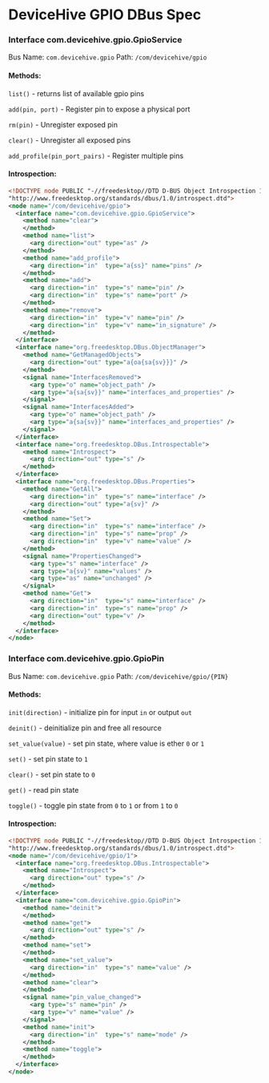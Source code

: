 # DeviceHive GPIO DBus Spec

### Interface com.devicehive.gpio.GpioService
Bus Name: `com.devicehive.gpio`
Path: `/com/devicehive/gpio`

#### Methods:
`list()` - returns list of available gpio pins

`add(pin, port)` - Register pin to expose a physical port

`rm(pin)` - Unregister exposed pin

`clear()` - Unregister all exposed pins

`add_profile(pin_port_pairs)` - Register multiple pins


#### Introspection:
```xml
<!DOCTYPE node PUBLIC "-//freedesktop//DTD D-BUS Object Introspection 1.0//EN"
"http://www.freedesktop.org/standards/dbus/1.0/introspect.dtd">
<node name="/com/devicehive/gpio">
  <interface name="com.devicehive.gpio.GpioService">
    <method name="clear">
    </method>
    <method name="list">
      <arg direction="out" type="as" />
    </method>
    <method name="add_profile">
      <arg direction="in"  type="a{ss}" name="pins" />
    </method>
    <method name="add">
      <arg direction="in"  type="s" name="pin" />
      <arg direction="in"  type="s" name="port" />
    </method>
    <method name="remove">
      <arg direction="in"  type="v" name="pin" />
      <arg direction="in"  type="v" name="in_signature" />
    </method>
  </interface>
  <interface name="org.freedesktop.DBus.ObjectManager">
    <method name="GetManagedObjects">
      <arg direction="out" type="a{oa{sa{sv}}}" />
    </method>
    <signal name="InterfacesRemoved">
      <arg type="o" name="object_path" />
      <arg type="a{sa{sv}}" name="interfaces_and_properties" />
    </signal>
    <signal name="InterfacesAdded">
      <arg type="o" name="object_path" />
      <arg type="a{sa{sv}}" name="interfaces_and_properties" />
    </signal>
  </interface>
  <interface name="org.freedesktop.DBus.Introspectable">
    <method name="Introspect">
      <arg direction="out" type="s" />
    </method>
  </interface>
  <interface name="org.freedesktop.DBus.Properties">
    <method name="GetAll">
      <arg direction="in"  type="s" name="interface" />
      <arg direction="out" type="a{sv}" />
    </method>
    <method name="Set">
      <arg direction="in"  type="s" name="interface" />
      <arg direction="in"  type="s" name="prop" />
      <arg direction="in"  type="v" name="value" />
    </method>
    <signal name="PropertiesChanged">
      <arg type="s" name="interface" />
      <arg type="a{sv}" name="values" />
      <arg type="as" name="unchanged" />
    </signal>
    <method name="Get">
      <arg direction="in"  type="s" name="interface" />
      <arg direction="in"  type="s" name="prop" />
      <arg direction="out" type="v" />
    </method>
  </interface>
</node>
```


### Interface com.devicehive.gpio.GpioPin
Bus Name: `com.devicehive.gpio`
Path: `/com/devicehive/gpio/{PIN}`

#### Methods:
`init(direction)` - initialize pin for input `in` or output `out`

`deinit()` - deinitialize pin and free all resource

`set_value(value)` - set pin state, where value is ether `0` or `1`

`set()` - set pin state to `1`

`clear()` - set pin state to `0`

`get()` - read pin state

`toggle()` - toggle pin state from `0` to `1` or from `1` to `0`


#### Introspection:
```xml
<!DOCTYPE node PUBLIC "-//freedesktop//DTD D-BUS Object Introspection 1.0//EN"
"http://www.freedesktop.org/standards/dbus/1.0/introspect.dtd">
<node name="/com/devicehive/gpio/1">
  <interface name="org.freedesktop.DBus.Introspectable">
    <method name="Introspect">
      <arg direction="out" type="s" />
    </method>
  </interface>
  <interface name="com.devicehive.gpio.GpioPin">
    <method name="deinit">
    </method>
    <method name="get">
      <arg direction="out" type="s" />
    </method>
    <method name="set">
    </method>
    <method name="set_value">
      <arg direction="in"  type="s" name="value" />
    </method>
    <method name="clear">
    </method>
    <signal name="pin_value_changed">
      <arg type="s" name="pin" />
      <arg type="v" name="value" />
    </signal>
    <method name="init">
      <arg direction="in"  type="s" name="mode" />
    </method>
    <method name="toggle">
    </method>
  </interface>
</node>

```

